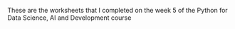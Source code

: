 These are the worksheets that I completed on the week 5 of the Python for Data Science, AI and Development course

